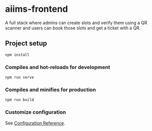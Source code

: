 # aiims-frontend
A full stack where admins can create slots and verify them using a QR scanner and users can book those slots and get a ticket with a QR.
## Project setup
```
npm install
```

### Compiles and hot-reloads for development
```
npm run serve
```

### Compiles and minifies for production
```
npm run build
```

### Customize configuration
See [Configuration Reference](https://cli.vuejs.org/config/).
